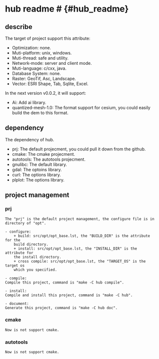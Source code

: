 # hub readme # {#hub_readme}

## describe
   The target of project support this attribute:
   - Optimization: none.
   - Muti-platform: unix, windows.
   - Muti-thread: safe and utility.
   - Network-mode: server and client mode.
   - Muti-language: c/cxx, java.
   - Database System: none.
   - Raster: GeoTif, Asc, Landscape.
   - Vector: ESRI Shape, Tab, Sqlite, Excel.

   In the next version v0.0.2, it will support:
   - Ai: Add ai library.
   - quantized-mesh-1.0: The format support for cesium, you could easily
   build the dem to this format.

## dependency
   The dependency of hub.

   - prj: The default projecment, you could pull it down from the github.
   - cmake: The cmake projecment.
   - autotools: The autotools projecment.
   - gnulibc: The default library.
   - gdal: The optoins library.
   - curl: The options library.
   - plplot: The options library.

## project management

### prj
    The "prj" is the default project management, the configure file is in directory of "opt".

    - configure:
        + build: src/opt/opt_base.lst, the "BUILD_DIR" is the attribute for the
        build directory.
        + install: src/opt/opt_base.lst, the "INSTALL_DIR" is the attribute for
        the install directory.
        + cross compile: src/opt/opt_base.lst, the "TARGET_OS" is the target os
        which you specified.

    - compile: 
    Compile this project, command is "make -C hub compile".

    - install: 
    Compile and install this project, command is "make -C hub".

    - document:
    Generate this project, command is "make -C hub doc".
    
### cmake
    Now is not support cmake.

### autotools
    Now is not support cmake.
